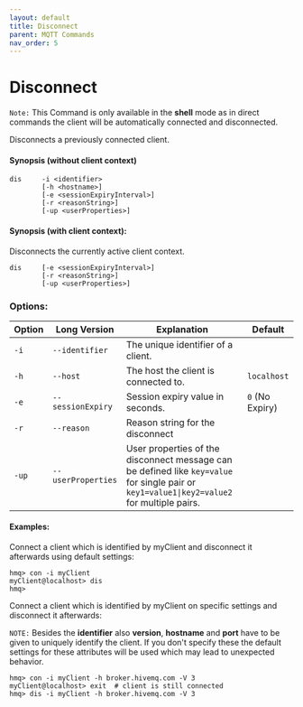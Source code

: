 ```yaml
---
layout: default
title: Disconnect
parent: MQTT Commands
nav_order: 5
---
```


# Disconnect
 
`Note:` This Command is only available in the **shell** mode as in direct commands the client will be automatically connected and disconnected.

Disconnects a previously connected client. 

#### Synopsis (without client context)

```
dis     -i <identifier>
        [-h <hostname>]
        [-e <sessionExpiryInterval>]
        [-r <reasonString>]
        [-up <userProperties>]
```

#### Synopsis (with client context):

Disconnects the currently active client context.

```
dis     [-e <sessionExpiryInterval>]
        [-r <reasonString>]
        [-up <userProperties>]
```

### Options:

 
|Option   | Long Version   | Explanation               | Default  |
| ------- | -------------- | ------------------------- | -------- |
| ``-i``   | ``--identifier``| The unique identifier of a client. |
| ``-h``| ``--host`` | The host the client is connected to. | ``localhost``
| ``-e``  | ``--sessionExpiry`` | Session expiry value in seconds. | ``0`` (No Expiry)
| ``-r``  | ``--reason``| Reason string for the disconnect |
| ``-up`` | ``--userProperties``|  User properties of the disconnect message can be defined like ``key=value`` for single pair or ``key1=value1\|key2=value2`` for multiple pairs.|


#### Examples:

Connect a client which is identified by myClient and disconnect it afterwards using default settings:

```
hmq> con -i myClient
myClient@localhost> dis
hmq>
```

Connect a client which is identified by myClient on specific settings and disconnect it afterwards:

`NOTE:` Besides the **identifier** also **version**, **hostname** and **port** have to be given to uniquely identify the client.
If you don't specify these the default settings for these attributes will be used which may lead to unexpected behavior.

```
hmq> con -i myClient -h broker.hivemq.com -V 3
myClient@localhost> exit  # client is still connected
hmq> dis -i myClient -h broker.hivemq.com -V 3